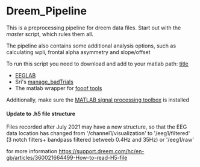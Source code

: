 # Dreem_Pipeline

This is a preprocessing pipeline for dreem data files. Start out with the _master_ script, which rules them all.

The pipeline also contains some additional analysis options, such as calculating wpli, frontal alpha asymmetry and slope/offset

To run this script you need to download and add to your matlab path:
[title](https://www.example.com)
- [EEGLAB](https://sccn.ucsd.edu/eeglab/download.php)
- Sri's [manage_badTrials](https://github.com/SridharJagannathan/manage_badTrials)
- The matlab wrapper for [fooof tools](https://fooof-tools.github.io/fooof/auto_tutorials/index.html)

Additionally, make sure the [MATLAB signal processing toolbox](https://uk.mathworks.com/products/signal.html) is installed 

#### Update to .h5 file structure

Files recorded after July 2021 may have a new structure, so that the EEG data location has changed from
'/channel1/visualization'
to
'/eeg1/filtered' (3 notch filters+ bandpass filtered betweeb 0.4Hz and 35Hz)
or 
'/eeg1/raw'

for more information https://support.dreem.com/hc/en-gb/articles/360021664499-How-to-read-H5-file
